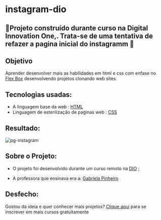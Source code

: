 # instagram-dio
##  🚀Projeto construído durante  curso na Digital Innovation One,. Trata-se de uma tentativa de refazer a pagina inicial do instagramm 🚀


 ## Objetivo

Aprender desenvolver mais as habilidades em html e css com enfase no [Flex Box](https://developer.mozilla.org/pt-BR/docs/Learn/CSS/CSS_layout/Flexbox) desenvolvendo projetos clonando web sites


## Tecnologias usadas:

* A linguagem base da web : [HTML](https://developer.mozilla.org/pt-BR/docs/Web/HTML) 
* Linguagem de esterilização de paginas web : [CSS](https://developer.mozilla.org/pt-BR/docs/Web/CSS) 

## Resultado:
![pg-instagram](https://user-images.githubusercontent.com/43295139/95006160-a5a39200-05d7-11eb-8757-2cfc69ba157f.png)

## Sobre o Projeto:
* O projeto foi desenvolvido durante um curso remoto na  [DIO](https://web.digitalinnovation.one/) ;
 
 * A professora  que ensinava era a:  [Gabriela Pinheiro](https://github.com/SpruceGabriela)


## Desfecho:
Gostou da ideia e quer conhecer mais projetos? 
[Clique aqui](https://digitalinnovation.one/sign-up?ref=C7FEQ4GP3A1) para  se inscrever em mais cursos gratuitamente


